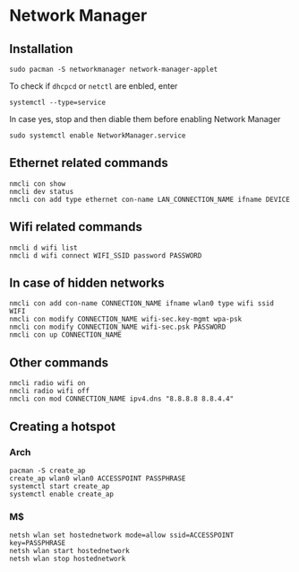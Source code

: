 # Network Manager
## Installation
````console
sudo pacman -S networkmanager network-manager-applet
````
To check if ``dhcpcd`` or ``netctl`` are enbled, enter
````console
systemctl --type=service
````
In case yes, stop and then diable them before enabling Network Manager
````console
sudo systemctl enable NetworkManager.service
````
## Ethernet related commands
````console
nmcli con show
nmcli dev status
nmcli con add type ethernet con-name LAN_CONNECTION_NAME ifname DEVICE
````
## Wifi related commands
````console
nmcli d wifi list
nmcli d wifi connect WIFI_SSID password PASSWORD
````
## In case of hidden networks
````console
nmcli con add con-name CONNECTION_NAME ifname wlan0 type wifi ssid WIFI
nmcli con modify CONNECTION_NAME wifi-sec.key-mgmt wpa-psk
nmcli con modify CONNECTION_NAME wifi-sec.psk PASSWORD
nmcli con up CONNECTION_NAME
````
## Other commands
````console
nmcli radio wifi on
nmcli radio wifi off
nmcli con mod CONNECTION_NAME ipv4.dns "8.8.8.8 8.8.4.4"
````
## Creating a hotspot
### Arch
````console
pacman -S create_ap
create_ap wlan0 wlan0 ACCESSPOINT PASSPHRASE
systemctl start create_ap
systemctl enable create_ap
````
### M$
````console
netsh wlan set hostednetwork mode=allow ssid=ACCESSPOINT key=PASSPHRASE
netsh wlan start hostednetwork
netsh wlan stop hostednetwork
````

